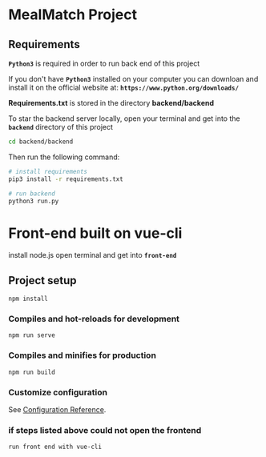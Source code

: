 
# MealMatch Project 

## Requirements
**`Python3`** is required in order to run back end of this project

If you don't have **`Python3`** installed on your computer you can downloan and install it on the official website at:
**`https://www.python.org/downloads/`**

**Requirements.txt** is stored in the directory **backend/backend**

To star the backend server locally, open your terminal and get into the **`backend`** directory of this project
```bash
cd backend/backend
```

Then run the following command:
```bash
# install requirements
pip3 install -r requirements.txt

# run backend
python3 run.py
```

# Front-end built on vue-cli
install node.js
open terminal and get into **`front-end`**
## Project setup
```
npm install
```

### Compiles and hot-reloads for development
```
npm run serve
```

### Compiles and minifies for production
```
npm run build
```

### Customize configuration
See [Configuration Reference](https://cli.vuejs.org/config/).

### if steps listed above could not open the frontend 
```
run front end with vue-cli 
```

